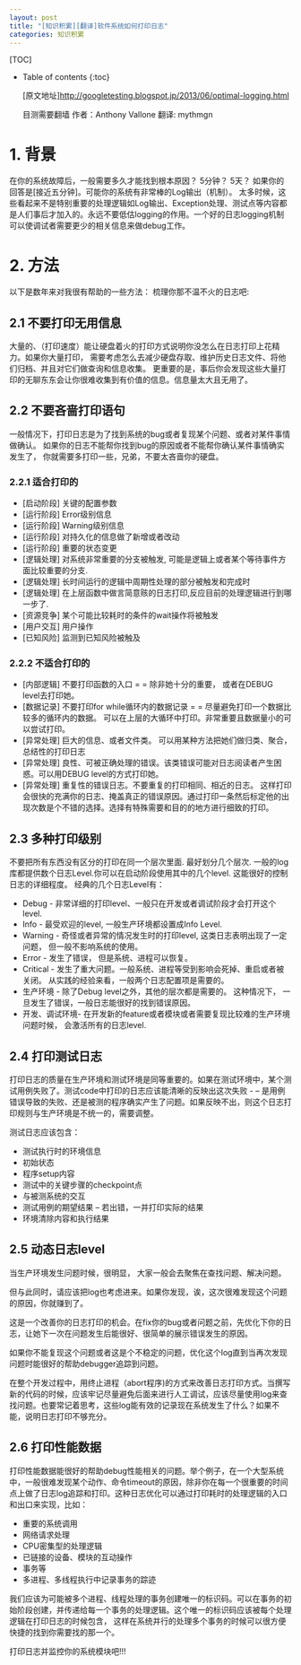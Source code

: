 ```yaml
---
layout: post
title: "[知识积累][翻译]软件系统如何打印日志"
categories: 知识积累
---
```


[TOC]

* Table of contents
{:toc}

    [原文地址]http://googletesting.blogspot.jp/2013/06/optimal-logging.html

    目测需要翻墙
    作者：Anthony Vallone
    翻译: mythmgn


# 1. 背景 #
在你的系统故障后，一般需要多久才能找到根本原因？ 5分钟？ 5天？
如果你的回答是[接近五分钟]。可能你的系统有非常棒的Log输出（机制）。
太多时候，这些看起来不是特别重要的处理逻辑如Log输出、Exception处理、测试点等内容都是人们事后才加入的。永远不要低估logging的作用。一个好的日志logging机制可以使调试者需要更少的相关信息来做debug工作。

# 2. 方法 #
以下是数年来对我很有帮助的一些方法：
梳理你那不温不火的日志吧:

## 2.1 不要打印无用信息 ##
大量的、（打印速度）能让硬盘着火的打印方式说明你没怎么在日志打印上花精力。如果你大量打印， 需要考虑怎么去减少硬盘存取、维护历史日志文件、将他们归档、并且对它们做查询和信息收集。 更重要的是，事后你会发现这些大量打印的无聊东东会让你很难收集到有价值的信息。信息量太大且无用了。

## 2.2 不要吝啬打印语句 ##
一般情况下，打印日志是为了找到系统的bug或者复现某个问题、或者对某件事情做确认。
如果你的日志不能帮你找到bug的原因或者不能帮你确认某件事情确实发生了，
你就需要多打印一些，兄弟，不要太吝啬你的硬盘。

### 2.2.1 适合打印的 ###
- [启动阶段] 关键的配置参数
- [运行阶段] Error级别信息
- [运行阶段] Warning级别信息
- [运行阶段] 对持久化的信息做了新增或者改动
- [运行阶段] 重要的状态变更
- [逻辑处理] 对系统非常重要的分支被触发, 可能是逻辑上或者某个等待事件方面比较重要的分支.
- [逻辑处理] 长时间运行的逻辑中周期性处理的部分被触发和完成时
- [逻辑处理] 在上层函数中做言简意赅的日志打印,反应目前的处理逻辑进行到哪一步了.
- [资源竞争] 某个可能比较耗时的条件的wait操作将被触发
- [用户交互] 用户操作
- [已知风险] 监测到已知风险被触及

### 2.2.2 不适合打印的 ###
- [内部逻辑] 不要打印函数的入口 = = 除非她十分的重要， 或者在DEBUG level去打印她。
- [数据记录] 不要打印for while循环内的数据记录 = = 尽量避免打印一个数据比较多的循环内的数据。 可以在上层的大循环中打印。非常重要且数据量小的可以尝试打印。
- [异常处理] 巨大的信息、或者文件类。 可以用某种方法把她们做归类、聚合，总结性的打印日志
- [异常处理] 良性、可被正确处理的错误。该类错误可能对日志阅读者产生困惑。可以用DEBUG level的方式打印她。
- [异常处理] 重复性的错误日志。不要重复的打印相同、相近的日志。 这样打印会很快的充满你的日志、掩盖真正的错误原因。通过打印一条然后标定他的出现次数是个不错的选择。选择有特殊需要和目的的地方进行细致的打印。

## 2.3 多种打印级别 ##
不要把所有东西没有区分的打印在同一个层次里面. 最好划分几个层次. 一般的log库都提供数个日志Level.你可以在启动阶段使用其中的几个level. 这能很好的控制日志的详细程度。
经典的几个日志Level有：
- Debug - 非常详细的打印level、一般只在开发或者调试阶段才会打开这个level.
- Info - 最受欢迎的level, 一般生产环境都设置成Info Level.
- Warning - 奇怪或者异常的情况发生时的打印level, 这类日志表明出现了一定问题， 但一般不影响系统的使用。
- Error - 发生了错误， 但是系统、进程可以恢复。
- Critical - 发生了重大问题。一般系统、进程等受到影响会死掉、重启或者被关闭。
从实践的经验来看，一般两个日志配置项是需要的。
- 生产环境  - 除了Debug level之外，其他的层次都是需要的。 这种情况下， 一旦发生了错误，一般日志能很好的找到错误原因。
- 开发、调试环境- 在开发新的feature或者模块或者需要复现比较难的生产环境问题时候， 会激活所有的日志level.

## 2.4 打印测试日志 ##

打印日志的质量在生产环境和测试环境是同等重要的。如果在测试环境中，某个测试用例失败了。测试code中打印的日志应该能清晰的反映出这次失败  - – 是用例错误导致的失败、还是被测的程序确实产生了问题。如果反映不出，则这个日志打印规则与生产环境是不统一的，需要调整。

测试日志应该包含：
- 测试执行时的环境信息
- 初始状态
- 程序setup内容
- 测试中的关键步骤的checkpoint点
- 与被测系统的交互
- 测试用例的期望结果 – 若出错，一并打印实际的结果
- 环境清除内容和执行结果

## 2.5 动态日志level ##

当生产环境发生问题时候，很明显， 大家一般会去聚焦在查找问题、解决问题。

但与此同时，请应该把log也考虑进来。如果你发现，诶，这次很难发现这个问题的原因，你就赚到了。

这是一个改善你的日志打印的机会。在fix你的bug或者问题之前，先优化下你的日志，让她下一次在问题发生后能很好、很简单的展示错误发生的原因。


 如果你不能复现这个问题或者这是个不稳定的问题，优化这个log直到当再次发现问题时能很好的帮助debugger追踪到问题。

在整个开发过程中，用终止进程（abort程序)的方式来改善日志打印方式。当撰写新的代码的时候，应该牢记尽量避免后面来进行人工调试，应该尽量使用log来查找问题。也要常记着思考，这些log能有效的记录现在系统发生了什么？如果不能，说明日志打印不够充分。

## 2.6 打印性能数据 ##
打印性能数据能很好的帮助debug性能相关的问题。举个例子，在一个大型系统中，一般很难发现某个动作、命令timeout的原因，除非你在每一个很重要的时间点上做了日志log追踪和打印。这种日志优化可以通过打印耗时的处理逻辑的入口和出口来实现，比如：

* 重要的系统调用
* 网络请求处理
* CPU密集型的处理逻辑
* 已链接的设备、模块的互动操作
* 事务等
* 多进程、多线程执行中记录事务的踪迹

我们应该为可能被多个进程、线程处理的事务创建唯一的标识码。可以在事务的初始阶段创建，并传递给每一个事务的处理逻辑。这个唯一的标识码应该被每个处理逻辑在打印日志的时候包含， 这样在系统并行的处理多个事务的时候可以很方便快捷的找到你需要找的那一个。

打印日志并监控你的系统模块吧!!!
